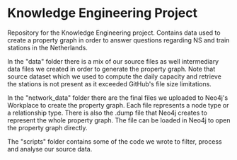 # Knowledge Engineering Project
Repository for the Knowledge Engineering project. Contains data used to create
a property graph in order to answer questions regarding NS and train stations in the
Netherlands.

In the "data" folder there is a mix of our source files as well intermediary data files
we created in order to generate the property graph. Note that source dataset which
we used to compute the daily capacity and retrieve the stations is not present as it
exceeded GitHub's file size limitations.

In the "network_data" folder there are the final files we uploaded to Neo4j's Workplace
to create the property graph. Each file represents a node type or a relationship type.
There is also the .dump file that Neo4j creates to represent the whole property graph.
The file can be loaded in Neo4j to open the property graph directly.

The "scripts" folder contains some of the code we wrote to filter, process and analyse our source data.

